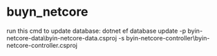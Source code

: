 # buyn_netcore

run this cmd to update database:
dotnet ef database update -p byin-netcore-data\byin-netcore-data.csproj -s byin-netcore-controller\byin-netcore-controller.csproj